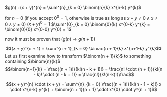 $g(n) : (x + y)^{n} = \sum^{n}_{k = 0} \binom{n}{k} x^{n-k} y^{k}$ 

for $n = 0$ (if you accept $0^{0}=1$, otherwise is true as long as $x+y \neq 0 \land x \neq 0 \land y \neq 0$)
$(x+y)^{0} = 1$
$\sum^{0}_{k = 0} \binom{0}{k} x^{0-k} y^{k} = \binom{0}{0} x^{0-0} y^{0} = 1$ 

now it must be proven that $(g(n) \to g(n + 1))$ 

$$(x + y)^{n + 1} = \sum^{n + 1}_{k = 0} \binom{n + 1}{k} x^{n+1-k} y^{k}$$
Let us first examine how to transform $\binom{n + 1}{k}$ to something containing $\binom{n}{k}$
$$\binom{n+1}{k} = \frac{(n + 1)!}{k!(n - k + 1)!} = \frac{n! \cdot (n + 1)}{k!(n - k)! \cdot (n - k + 1)} = \frac{n!}{k!(n-k)!}\frac$$

$$(x + y)^{n} \cdot (x + y) = \sum^{n}_{k = 0} \frac{(n + 1)!}{k!(n - 1 + k)!} x \cdot x^{n-k} y^{k} + \binom{n + 1}{n + 1} \cdot x^{0} \cdot y^{n + 1}$$ 